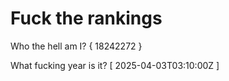 # Fuck the rankings

Who the hell am I?
{ 18242272 }

What fucking year is it?
[ 2025-04-03T03:10:00Z ]
